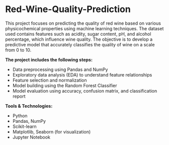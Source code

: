 # Red-Wine-Quality-Prediction
This project focuses on predicting the quality of red wine based on various physicochemical properties using machine learning techniques. The dataset used contains features such as acidity, sugar content, pH, and alcohol percentage, which influence wine quality. The objective is to develop a predictive model that accurately classifies the quality of wine on a scale from 0 to 10.

**The project includes the following steps:**
- Data preprocessing using Pandas and NumPy
- Exploratory data analysis (EDA) to understand feature relationships
- Feature selection and normalization
- Model building using the Random Forest Classifier
- Model evaluation using accuracy, confusion matrix, and classification report
  
**Tools & Technologies:**
- Python
- Pandas, NumPy
- Scikit-learn
- Matplotlib, Seaborn (for visualization)
- Jupyter Notebook


